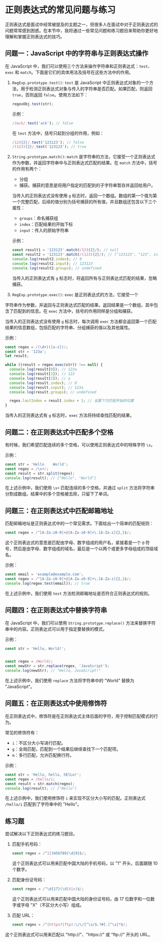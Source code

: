 
# 正则表达式的常见问题与练习

正则表达式是面试中经常被提及的主题之一，但很多人在面试中对于正则表达式的问题常常感到困惑。在本节中，我将通过一些常见问题和练习题目来帮助你更好地理解和掌握正则表达式的技巧。

## 问题一：JavaScript 中的字符串与正则表达式操作

在 JavaScript 中，我们可以使用三个方法来操作字符串和正则表达式：`test`、`exec` 和 `match`。下面是它们的具体用法及括号在这些方法中的作用。

1. `RegExp.prototype.test()`: `test` 是 JavaScript 中正则表达式对象的一个方法，用于检测正则表达式对象与传入的字符串是否匹配。如果匹配，则返回 `true`，否则返回 `false`。使用方法如下：

    ```js
    regexObj.test(str);
    ```

    示例：

    ```js
    /Jack/.test('ack'); // false
    ```

    在 `test` 方法中，括号只起到分组的作用，例如：

    ```js
    /123{2}/.test('123123'); // false
    /(123){2}/.test('123123'); // true
    ```

2. `String.prototype.match()`: `match` 是字符串的方法，它接受一个正则表达式作为参数，并返回字符串中与正则表达式匹配的结果。在 `match` 方法中，括号的作用有两个：

   - 分组
   - 捕获。捕获的意思是将用户指定的匹配到的子字符串暂存并返回给用户。

   当传入的正则表达式没有使用 `g` 标志时，返回一个数组。数组的第一个值为第一个完整匹配，后续的值分别为括号捕获的所有值，并且数组还包含以下三个属性：

   - `groups`：命名捕获组
   - `index`：匹配结果的开始下标
   - `input`：传入的原始字符串

   示例：

   ```js
   const result1 = '123123'.match(/123{2}/); // null
   const result2 = '123123'.match(/(123){2}/); // ["123123", "123", index: 0, input: "123123", groups: undefined]
   console.log(result2.index); // 0
   console.log(result2.input); // 123123
   console.log(result2.groups); // undefined
   ```

   当传入的正则表达式有 `g` 标志时，将返回所有与正则表达式匹配的结果，忽略捕获。

3. `RegExp.prototype.exec()`: `exec` 是正则表达式的方法，它接受一个

字符串作为参数，并返回与正则表达式匹配的结果。返回结果是一个数组，其中包含了匹配到的信息。在 `exec` 方法中，括号的作用同样是分组和捕获。

   当传入的正则表达式没有使用 `g` 标志时，每次调用 `exec` 方法都会返回第一个匹配结果的信息数组，包括匹配的字符串、分组捕获的值以及其他属性。

   示例：

   ```js
   const regex = /(\d+)([a-z])/;
   const str = '123a';
   let result;

   while ((result = regex.exec(str)) !== null) {
     console.log(result[0]); // 123a
     console.log(result[1]); // 123
     console.log(result[2]); // a
     console.log(result.index); // 0
     console.log(result.input); // 123a
     console.log(result.groups); // undefined

     regex.lastIndex = result.index + 1; // 设置下次匹配开始的位置
   }
   ```

   当传入的正则表达式有 `g` 标志时，`exec` 方法将持续查找匹配的结果。

## 问题二：在正则表达式中匹配多个空格

有时候，我们希望匹配连续的多个空格，可以使用正则表达式中的特殊字符 `\s`。

示例：

```js
const str = 'Hello    World';
const regex = /\s+/;
const result = str.split(regex);
console.log(result); // ["Hello", "World"]
```

在上述示例中，我们使用 `\s+` 匹配连续的多个空格，并通过 `split` 方法将字符串分割成数组。结果中的多个空格被去除，只留下了单词。

## 问题三：在正则表达式中匹配邮箱地址

匹配邮箱地址是正则表达式中的一个常见需求。下面给出一个简单的匹配规则：

```js
const regex = /^[A-Za-z0-9]+@[A-Za-z0-9]+\.[A-Za-z]{2,}$/;
```

这个正则表达式的意思是匹配由字母、数字组成的用户名，紧接着是一个 `@` 符号，然后是由字母、数字组成的域名，最后是一个以两个或更多字母组成的顶级域名。

示例：

```js
const email = 'example@example.com';
const regex = /^[A-Za-z0-9]+@[A-Za-z0-9]+\.[A-Za-z]{2,}$/;
console.log(regex.test(email)); // true
```

在上述示例中，我们使用 `test` 方法检测邮箱地址是否符合正则表达式的规则。

## 问题四：在正则表达式中替换字符串

在 JavaScript 中，我们可以使用 `String.prototype.replace()` 方法来替换字符串中的内容。正则表达式可以用于指定要替换的模式。

示例：

```js
const str = 'Hello, World!';


const regex = /World/;
const newStr = str.replace(regex, 'JavaScript');
console.log(newStr); // "Hello, JavaScript!"
```

在上述示例中，我们使用 `replace` 方法将字符串中的 "World" 替换为 "JavaScript"。

## 问题五：在正则表达式中使用修饰符

在正则表达式中，修饰符是在正则表达式主体后面的字符，用于控制匹配模式的行为。

常见的修饰符有：

- `i`：不区分大小写进行匹配。
- `g`：全局匹配，匹配到一个结果后继续查找下一个匹配项。
- `m`：多行匹配，允许匹配换行符。

示例：

```js
const str = 'Hello, hello, hElLo!';
const regex = /hello/i;
const result = str.match(regex);
console.log(result); // ["Hello"]
```

在上述示例中，我们使用修饰符 `i` 来实现不区分大小写的匹配。正则表达式 `/hello/i` 匹配到了字符串中的 "Hello"。

## 练习题

尝试解决以下正则表达式的练习题目。

1. 匹配手机号码：

   ```js
   const regex = /^1[3456789]\d{9}$/;
   ```

   这个正则表达式可以用来匹配中国大陆的手机号码，以 "1" 开头，后面跟随 10 个数字。

2. 匹配身份证号码：

   ```js
   const regex = /^\d{17}(\d|X|x)$/;
   ```

   这个正则表达式可以用来匹配中国大陆的身份证号码，由 17 位数字和一位数字或字母 "X"（不区分大小写）组成。

3. 匹配 URL：

   ```js
   const regex = /^(https?|ftp):\/\/[^\s/$.?#].[^\s]*$/;
   ```

这个正则表达式可以用来匹配以 "http://"、"https://" 或 "ftp://" 开头的 URL。
